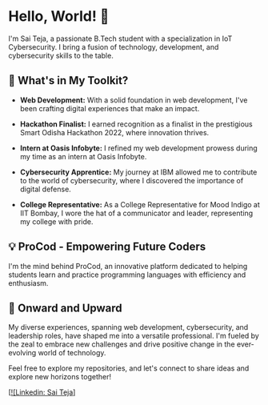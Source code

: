 
# Hello, World! 👋

I'm Sai Teja, a passionate B.Tech student with a specialization in IoT Cybersecurity. I bring a fusion of technology, development, and cybersecurity skills to the table.

## 🌟 What's in My Toolkit?

- **Web Development:** With a solid foundation in web development, I've been crafting digital experiences that make an impact. 

- **Hackathon Finalist:** I earned recognition as a finalist in the prestigious Smart Odisha Hackathon 2022, where innovation thrives.

- **Intern at Oasis Infobyte:** I refined my web development prowess during my time as an intern at Oasis Infobyte.

- **Cybersecurity Apprentice:** My journey at IBM allowed me to contribute to the world of cybersecurity, where I discovered the importance of digital defense.

- **College Representative:** As a College Representative for Mood Indigo at IIT Bombay, I wore the hat of a communicator and leader, representing my college with pride.

## 💡 ProCod - Empowering Future Coders

I'm the mind behind ProCod, an innovative platform dedicated to helping students learn and practice programming languages with efficiency and enthusiasm.

## 🚀 Onward and Upward

My diverse experiences, spanning web development, cybersecurity, and leadership roles, have shaped me into a versatile professional. I'm fueled by the zeal to embrace new challenges and drive positive change in the ever-evolving world of technology.

Feel free to explore my repositories, and let's connect to share ideas and explore new horizons together!

[[![Linkedin: Sai Teja]](https://www.linkedin.com/in/a-v-s-sai-teja-69596b189/)
